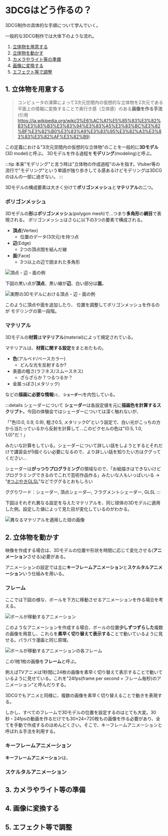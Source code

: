 # 3DCGはどう作るの？

3DCG制作の具体的な手順について学んでいく。

一般的な3DCG制作では大体下のような流れ。

1. [立体物を用意する](#_1-立体物を用意する)
2. [立体物を動かす](#_2-立体物を動かす)
3. [カメラやライト等の準備](#_3-カメラやライト等の準備)
4. [画像に変換する](#_4-画像に変換する)
5. [エフェクト等で調整](#_5-エフェクト等で調整)

## 1. 立体物を用意する

> コンピュータの演算によって3次元空間内の仮想的な立体物を2次元である平面上の情報に変換することで奥行き感（立体感）のある**画像を作る手法**<br>
> (引用<https://ja.wikipedia.org/wiki/3%E6%AC%A1%E5%85%83%E3%82%B3%E3%83%B3%E3%83%94%E3%83%A5%E3%83%BC%E3%82%BF%E3%82%B0%E3%83%A9%E3%83%95%E3%82%A3%E3%83%83%E3%82%AF%E3%82%B9>)

この定義における"3次元空間内の仮想的な立体物"のことを一般的に**3Dモデル**(3D model)と呼ぶ。
3Dモデルを作る過程を**モデリング**(modeling)と呼ぶ。

:::tip
本来"モデリング"と言う時は"立体物の作成過程"のみを指す。Vtuber等の流行で"モデリング"という単語が独り歩きしてる感あるけどモデリングは3DCGのほんの一部に過ぎない。
:::

3Dモデルの構成要素は大きく分けて**ポリゴンメッシュ**と**マテリアル**の二つ。

### ポリゴンメッシュ

3Dモデルの**形**は**ポリゴンメッシュ**(polygon mesh)で...つまり**多角形**の**網目**で表現される。
ポリゴンメッシュはさらに以下の3つの要素で構成される。

- **頂点**(Vertex)
  - 位置のデータ(3次元)を持つ点
- **辺**(Edge)
  - 2つの頂点間を結んだ線
- **面**(Face)
  - 3つ以上の辺で囲まれた多角形

![頂点・辺・面の例](/modeling-trial/images/how-to/polygonmesh_compornents.png)

下図の黒い点が**頂点**、黒い線が**辺**、白い部分は**面**。

![実際の3Dモデルにおける頂点・辺・面の例](/modeling-trial/images/how-to/polygonmesh_sample.png)

このように頂点や面を追加したり、
位置を調整してポリゴンメッシュを作るのが
モデリングの第一段階。

### マテリアル

3Dモデルの**材質**は**マテリアル**(material)によって規定されている。

マテリアルは、**材質に関する設定**をまとめたもの。

- **色**(アルベド/ベースカラー)
  - どんな光を反射するか?
- 表面の粗さ(ラフネス/スムースネス)
  - ざらざらか？つるつるか？
- 金属っぽさ(メタリック)

などの**描画に必要な情報**<small>(と、
**シェーダー**)</small>を内包している。

:::details シェーダーについて
**シェーダー**は各設定値を元に**描画色を計算するスクリプト**。今回の体験会ではシェーダーについては深く触れないが、

「"色(0.0, 0.9, 0.9), 粗さ0.5, メタリック0"という設定で、白い光がこっちの方から当たっているから反射を計算して...このピクセルの色は"(0.5, 1.0, 1.0)"だ！」

みたいな計算をしている。シェーダーについて詳しい話をしようとするとそれだけで講習会が5個ぐらい必要になるので、より詳しい話を知りたい方はググってください...

シェーダーは**がっつりプログラミング**の領域なので、「お絵描きはできないけどプログラミングできるのでこれで芸術作品作る」みたいな人もいっぱいいる → "[#つぶやきGLSL](https://twitter.com/search?q=%23%E3%81%A4%E3%81%B6%E3%82%84%E3%81%8DGLSL&src=typed_query)"などでググるとおもしろい

ググりワード：シェーダー, 頂点シェーダ―, フラグメントシェーダー, GLSL
:::

下図はそれぞれ異なる設定を与えたマテリアルを、同じ球体の3Dモデルに適用した例。設定した値によって見た目が変化しているのがわかる。

![異なるマテリアルを適用した球の画像](/modeling-trial/images/how-to/material_sample.png)

## 2. 立体物を動かす

映像を作成する場合は、3Dモデルの位置や形状を時間に応じて変化させる(**アニメーション**させる)必要がある。

アニメーションの設定では主に**キーフレームアニメーション**と**スケルタルアニメーション**いう仕組みを用いる。

### フレーム

ここでは下図の様な、ボールを下方に移動させるアニメーションを作る場合を考える。

![ボールが移動するアニメーション](/modeling-trial/images/how-to/animation.gif)

このようなアニメーションを作成する場合、ボールの位置**少しずつずらした**複数の画像を用意し、これらを**素早く切り替えて表示する**ことで動いているように見せる。パラパラ漫画と同じ原理。

![ボールが移動するアニメーションの各フレーム](/modeling-trial/images/how-to/animation_frames.png)

この1枚1枚の画像を**フレーム**と呼ぶ。

例えばTVアニメは1秒間に24枚の画像を素早く切り替えて表示することで動いているように見せている。これを"24fps(frame per second = フレーム毎秒)のアニメーション"と呼んだりする。

3DCGでもアニメと同様に、複数の画像を素早く切り替えることで動きを表現する。

しかし、すべてのフレームで3Dモデルの位置を設定するのはとても大変。30秒・24fpsの動画を作るだけでも30×24=720枚もの画像を作る必要があり、全てを手動で作成するのはめんどくさい。そこで、キーフレームアニメーションと呼ばれる手法を利用する。

### キーフレームアニメーション

**キーフレームアニメーション**は、

### スケルタルアニメーション

## 3. カメラやライト等の準備

## 4. 画像に変換する

## 5. エフェクト等で調整
